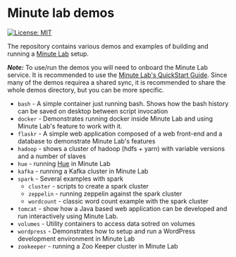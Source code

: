 # Minute lab demos

[![License: MIT](https://img.shields.io/badge/License-MIT-yellow.svg)](https://opensource.org/licenses/MIT)

The repository contains various demos and examples of building and running a [Minute Lab](http://minutelab.io) setup.

***Note:*** To use/run the demos you will need to onboard the Minute Lab service.
It is recommended to use the [Minute Lab's QuickStart Guide](http://docs.minutelab.io/user-guide/quickstart/).
Since many of the demos requirea a shared sync, it is recommended to share the whole demos directory, but you can be more specific.

* `bash` - A simple container just running bash. Shows how the bash history can be saved on desktop
  between script invocation
* `docker` - Demonstrates running docker inside Minute Lab and using Minute Lab's feature to work with it.
* `flaskr` - A simple web application composed of a web front-end and a database to demonstrate Minute Lab's features
* `hadoop` - shows a cluster of hadoop (hdfs + yarn) with variable versions and a number of slaves
* `hue` - running [Hue](http://gethue.com) in Minute Lab
* `kafka` - running a Kafka cluster in Minute Lab
* `spark` - Several examples with spark
  * `cluster` - scripts to create a spark cluster
  * `zeppelin` - running zeppelin against the spark cluster
  * `wordcount` - classic word count example with the spark cluster
* `tomcat` - show how a Java based web application can be developed and run interactively using Minute Lab.
* `volumes` - Utility containers to access data sotred on volumes
* `wordpress` - Demonstrates how to setup and run a WordPress development environment in Minute Lab
* `zookeeper` - running a Zoo Keeper cluster in Minute Lab
